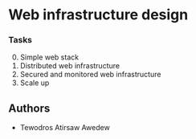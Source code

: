 # Web infrastructure design



### Tasks
0. Simple web stack 
1. Distributed web infrastructure 
2. Secured and monitored web infrastructure 
3. Scale up 


## Authors

- Tewodros Atirsaw Awedew 
